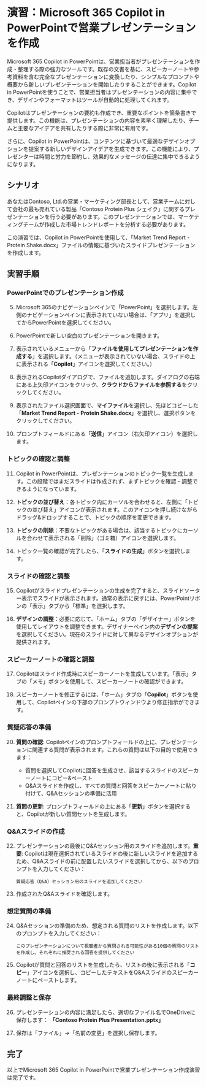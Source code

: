 # 演習：Microsoft 365 Copilot in PowerPointで営業プレゼンテーションを作成

Microsoft 365 Copilot in PowerPointは、営業担当者がプレゼンテーションを作成・整理する際の強力なツールです。既存の文書を基に、スピーカーノートや参考資料を含む完全なプレゼンテーションに変換したり、シンプルなプロンプトや概要から新しいプレゼンテーションを開始したりすることができます。Copilot in PowerPointを使うことで、営業担当者はプレゼンテーションの内容に集中でき、デザインやフォーマットはツールが自動的に処理してくれます。

Copilotはプレゼンテーションの要約も作成でき、重要なポイントを箇条書きで提供します。この機能は、プレゼンテーションの内容を素早く理解したり、チームと主要なアイデアを共有したりする際に非常に有用です。

さらに、Copilot in PowerPointは、コンテンツに基づいて最適なデザインオプションを提案する新しいデザインアイデアを生成できます。この機能により、プレゼンターは時間と労力を節約し、効果的なメッセージの伝達に集中できるようになります。

## シナリオ

あなたはContoso, Ltd.の営業・マーケティング部長として、営業チームに対して会社の最も売れている製品「Contoso Protein Plus シェイク」に関するプレゼンテーションを行う必要があります。このプレゼンテーションでは、マーケティングチームが作成した市場トレンドレポートを分析する必要があります。

この演習では、Copilot in PowerPointを使用して、「Market Trend Report - Protein Shake.docx」ファイルの情報に基づいたスライドプレゼンテーションを作成します。

## 実習手順

### PowerPointでのプレゼンテーション作成

5. Microsoft 365のナビゲーションペインで「PowerPoint」を選択します。左側のナビゲーションペインに表示されていない場合は、「アプリ」を選択してからPowerPointを選択してください。

6. PowerPointで新しい空白のプレゼンテーションを開きます。

7. 表示されているメニューから「**ファイルを使用してプレゼンテーションを作成する**」を選択します。（メニューが表示されていない場合、スライドの上に表示される「**Copilot**」アイコンを選択してください。）

8. 表示されるCopilotダイアログで、ファイルを追加します。ダイアログの右端にある上矢印アイコンをクリック、**クラウドからファイルを参照する**をクリックしてください。

9. 表示されたファイル選択画面で、**マイファイル**を選択し、先ほどコピーした「**Market Trend Report - Protein Shake.docx**」を選択し、選択ボタンをクリックしてください。

10. プロンプトフィールドにある「**送信**」アイコン（右矢印アイコン）を選択します。

### トピックの確認と調整

11. Copilot in PowerPointは、プレゼンテーションのトピック一覧を生成します。この段階ではまだスライドは作成されず、まずトピックを確認・調整できるようになっています。

12. **トピックの並び替え**：各トピック内にカーソルを合わせると、左側に「トピックの並び替え」アイコンが表示されます。このアイコンを押し続けながらドラッグ&ドロップすることで、トピックの順序を変更できます。

13. **トピックの削除**：不要なトピックがある場合は、該当するトピックにカーソルを合わせて表示される「削除」（ゴミ箱）アイコンを選択します。

14. トピック一覧の確認が完了したら、「**スライドの生成**」ボタンを選択します。

### スライドの確認と調整

15. Copilotがスライドプレゼンテーションの生成を完了すると、スライドソーター表示でスライドが表示されます。通常の表示に戻すには、PowerPointリボンの「表示」タブから「標準」を選択します。

16. **デザインの調整**：必要に応じて、「ホーム」タブの「デザイナー」ボタンを使用してレイアウトを調整できます。デザイナーペイン内の**デザインの提案**を選択してください。現在のスライドに対して異なるデザインオプションが提供されます。

### スピーカーノートの確認と調整

17. Copilotはスライド作成時にスピーカーノートを生成しています。「表示」タブの「メモ」ボタンを使用して、スピーカーノートの確認ができます。

18. スピーカーノートを修正するには、「ホーム」タブの「**Copilot**」ボタンを使用して、Copilotペインの下部のプロンプトウィンドウより修正指示ができます。

### 質疑応答の準備

20. **質問の確認**: Copilotペインのプロンプトフィールドの上に、プレゼンテーションに関連する質問が表示されます。これらの質問は以下の目的で使用できます：
    - 質問を選択してCopilotに回答を生成させ、該当するスライドのスピーカーノートにコピー&ペースト
    - Q&Aスライドを作成し、すべての質問と回答をスピーカーノートに貼り付けて、Q&Aセッションの準備に活用

21. **質問の更新**: プロンプトフィールドの上にある「**更新**」ボタンを選択すると、Copilotが新しい質問セットを生成します。

### Q&Aスライドの作成

22. プレゼンテーションの最後にQ&Aセッション用のスライドを追加します。**重要**: Copilotは現在選択されているスライドの後に新しいスライドを追加するため、Q&Aスライドの前に配置したいスライドを選択してから、以下のプロンプトを入力してください：
    ```
    質疑応答（Q&A）セッション用のスライドを追加してください
    ```

23. 作成されたQ&Aスライドを確認します。

### 想定質問の準備

24. Q&Aセッションの準備のため、想定される質問のリストを作成します。以下のプロンプトを入力してください：
    ```
    このプレゼンテーションについて視聴者から質問される可能性がある10個の質問のリストを作成し、それぞれに推奨される回答を提供してください
    ```

25. Copilotが質問と回答のリストを生成したら、リストの後に表示される「**コピー**」アイコンを選択し、コピーしたテキストをQ&Aスライドのスピーカーノートにペーストします。

### 最終調整と保存

26. プレゼンテーションの内容に満足したら、適切なファイル名でOneDriveに保存します：
    **「Contoso Protein Plus Presentation.pptx」**

27. 保存は「ファイル」→「名前の変更」を選択し保存します。

## 完了

以上でMicrosoft 365 Copilot in PowerPointで営業プレゼンテーション作成演習は完了です。
